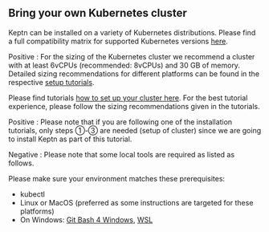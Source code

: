 ## Bring your own Kubernetes cluster

Keptn can be installed on a variety of Kubernetes distributions. Please find a full compatibility matrix for supported Kubernetes versions [here](https://keptn.sh/docs/0.9.x/operate/k8s_support/).

Positive
:  For the sizing of the Kubernetes cluster we recommend a cluster with at least 6vCPUs (recommended: 8vCPUs) and 30 GB of memory.
Detailed sizing recommendations for different platforms can be found in the respective [setup tutorials](../../?cat=installation). 

Please find tutorials [how to set up your cluster here](../../?cat=installation). For the best tutorial experience, please follow the sizing recommendations given in the tutorials.

Positive
: Please note that if you are following one of the installation tutorials, only steps ①-③ are needed (setup of cluster) since we are going to install Keptn as part of this tutorial.

Negative
: Please note that some local tools are required as listed as follows.

Please make sure your environment matches these prerequisites:

- kubectl
- Linux or MacOS (preferred as some instructions are targeted for these platforms)
- On Windows: [Git Bash 4 Windows](https://gitforwindows.org/), [WSL](https://docs.microsoft.com/en-us/windows/wsl/install-win10)
